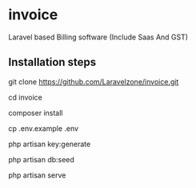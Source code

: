 # invoice
Laravel based Billing software (Include Saas And GST)


## Installation steps

git clone https://github.com/Laravelzone/invoice.git


cd invoice

composer install

cp .env.example .env

php artisan key:generate


php artisan db:seed


php artisan serve


